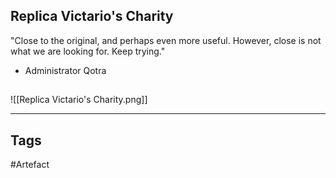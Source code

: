 ## Replica Victario's Charity
"Close to the original, and perhaps even more useful. However,
close is not what we are looking for. Keep trying."
- Administrator Qotra
## 
![[Replica Victario's Charity.png]]

---
## Tags
#Artefact
